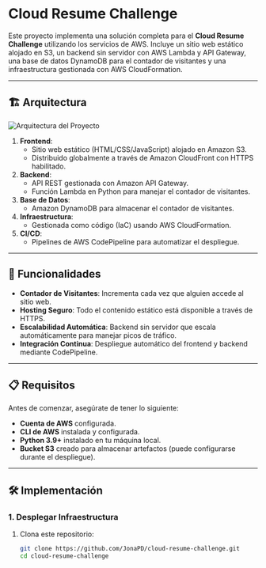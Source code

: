 # Cloud Resume Challenge

Este proyecto implementa una solución completa para el **Cloud Resume Challenge** utilizando los servicios de AWS. Incluye un sitio web estático alojado en S3, un backend sin servidor con AWS Lambda y API Gateway, una base de datos DynamoDB para el contador de visitantes y una infraestructura gestionada con AWS CloudFormation.

---

## 🏗️ Arquitectura

![Arquitectura del Proyecto](https://mi-url-de-imagen.com/diagrama.png) <!-- Agrega una URL si tienes un diagrama arquitectónico -->

1. **Frontend**:
   - Sitio web estático (HTML/CSS/JavaScript) alojado en Amazon S3.
   - Distribuido globalmente a través de Amazon CloudFront con HTTPS habilitado.
2. **Backend**:
   - API REST gestionada con Amazon API Gateway.
   - Función Lambda en Python para manejar el contador de visitantes.
3. **Base de Datos**:
   - Amazon DynamoDB para almacenar el contador de visitantes.
4. **Infraestructura**:
   - Gestionada como código (IaC) usando AWS CloudFormation.
5. **CI/CD**:
   - Pipelines de AWS CodePipeline para automatizar el despliegue.

---

## 🚀 Funcionalidades

- **Contador de Visitantes**: Incrementa cada vez que alguien accede al sitio web.
- **Hosting Seguro**: Todo el contenido estático está disponible a través de HTTPS.
- **Escalabilidad Automática**: Backend sin servidor que escala automáticamente para manejar picos de tráfico.
- **Integración Continua**: Despliegue automático del frontend y backend mediante CodePipeline.

---

## 📋 Requisitos

Antes de comenzar, asegúrate de tener lo siguiente:
- **Cuenta de AWS** configurada.
- **CLI de AWS** instalada y configurada.
- **Python 3.9+** instalado en tu máquina local.
- **Bucket S3** creado para almacenar artefactos (puede configurarse durante el despliegue).

---

## 🛠️ Implementación

### **1. Desplegar Infraestructura**
1. Clona este repositorio:
   ```bash
   git clone https://github.com/JonaPD/cloud-resume-challenge.git
   cd cloud-resume-challenge
